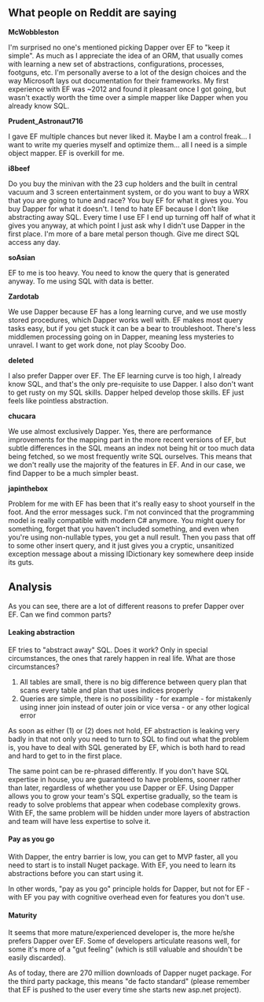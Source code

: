 ## What people on Reddit are saying

**McWobbleston**

I'm surprised no one's mentioned picking Dapper over EF to "keep it simple". As much as I appreciate the idea of an ORM, that usually comes with learning a new set of abstractions, configurations, processes, footguns, etc. I'm personally averse to a lot of the design choices and the way Microsoft lays out documentation for their frameworks. My first experience with EF was ~2012 and found it pleasant once I got going, but wasn't exactly worth the time over a simple mapper like Dapper when you already know SQL.

**Prudent_Astronaut716**

I gave EF multiple chances but never liked it. Maybe I am a control freak... I want to write my queries myself and optimize them... all I need is a simple object mapper. EF is overkill for me.

**i8beef**

Do you buy the minivan with the 23 cup holders and the built in central vacuum and 3 screen entertainment system, or do you want to buy a WRX that you are going to tune and race? You buy EF for what it gives you. You buy Dapper for what it doesn't. 
I tend to hate EF because I don't like abstracting away SQL. Every time I use EF I end up turning off half of what it gives you anyway, at which point I just ask why I didn't use Dapper in the first place. I'm more of a bare metal person though. Give me direct SQL access any day.

**soAsian**

EF to me is too heavy. You need to know the query that is generated anyway. To me using SQL with data is better.

**Zardotab**

We use Dapper because EF has a long learning curve, and we use mostly stored procedures, which Dapper works well with. EF makes most query tasks easy, but if you get stuck it can be a bear to troubleshoot. There's less middlemen processing going on in Dapper, meaning less mysteries to unravel. I want to get work done, not play Scooby Doo.

**deleted**

I also prefer Dapper over EF. The EF learning curve is too high, I already know SQL, and that's the only pre-requisite to use Dapper. I also don't want to get rusty on my SQL skills. Dapper helped develop those skills. EF just feels like pointless abstraction.

**chucara**

We use almost exclusively Dapper. Yes, there are performance improvements for the mapping part in the more recent versions of EF, but subtle differences in the SQL means an index not being hit or too much data being fetched, so we most frequently write SQL ourselves. This means that we don't really use the majority of the features in EF. And in our case, we find Dapper to be a much simpler beast.

**japinthebox**

Problem for me with EF has been that it's really easy to shoot yourself in the foot. And the error messages suck. I'm not convinced that the programming model is really compatible with modern C# anymore. You might query for something, forget that you haven't included something, and even when you're using non-nullable types, you get a null result. Then you pass that off to some other insert query, and it just gives you a cryptic, unsanitized exception message about a missing IDictionary key somewhere deep inside its guts.

## Analysis

As you can see, there are a lot of different reasons to prefer Dapper over EF. Can we find common parts?

#### Leaking abstraction

EF tries to "abstract away" SQL. Does it work? Only in special circumstances, the ones that rarely happen in real life. What are those circumstances?

1. All tables are small, there is no big difference between query plan that scans every table and plan that uses indices properly
2. Queries are simple, there is no possibility - for example - for mistakenly using inner join instead of outer join or vice versa - or any other logical error

As soon as either (1) or (2) does not hold, EF abstraction is leaking very badly in that not only you need to turn to SQL to find out what the problem is, you have to deal with SQL generated by EF, which is both hard to read and hard to get to in the first place.

The same point can be re-phrased differently. If you don't have SQL expertise in house, you are guaranteed to have problems, sooner rather than later, regardless of whether you use Dapper or EF. Using Dapper allows you to grow your team's SQL expertise gradually, so the team is ready to solve problems that appear when codebase complexity grows. With EF, the same problem will be hidden under more layers of abstraction and team will have less expertise to solve it.

#### Pay as you go

With Dapper, the entry barrier is low, you can get to MVP faster, all you need to start is to install Nuget package. With EF, you need to learn its abstractions before you can start using it.

In other words, "pay as you go" principle holds for Dapper, but not for EF - with EF you pay with cognitive overhead even for features you don't use.

#### Maturity

It seems that more mature/experienced developer is, the more he/she prefers Dapper over EF. Some of developers articulate reasons well, for some it's more of a "gut feeling" (which is still valuable and shouldn't be easily discarded).

As of today, there are 270 million downloads of Dapper nuget package. For the third party package, this means "de facto standard" (please remember that EF is pushed to the user every time she starts new asp.net project).
